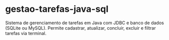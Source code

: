 # gestao-tarefas-java-sql
Sistema de gerenciamento de tarefas em Java com JDBC e banco de dados (SQLite ou MySQL). Permite cadastrar, atualizar, concluir, excluir e filtrar tarefas via terminal.

